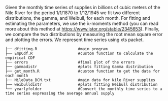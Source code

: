 Given the monthly time series of supplies in billions of cubic meters of the Nile River for the period 1/1/1870 to 1/12/1945 we fit two different distributions, the gamma, and Weibull, for each month. For fitting and estimating the parameters, we use the λ-moments method (you can read more about this method at https://www.jstor.org/stable/2345653). Finally, we compare the two distributions by measuring the root mean square error and plotting the errors. 
We represent time series using xts packet.


```
├── dfitting.R 					#main program
├── EmpCdf.R					#custom function to calculate the empirical CDF
├── errors						#final plot of the errors
├── gammadistr					#plots fitting Gamma distribution
├── get_month.R					#custom function to get the data for each month
├── NileData_BCM.txt			#main data for Nile River supplies
├── weibulldistr				#plots fitting Weibull distribution
└── yearlyfolder				#Convert the monthly time series to a time series expressing the average annual supply
```
